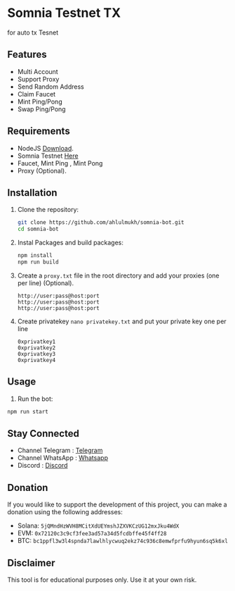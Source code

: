 # Somnia Testnet TX

for auto tx Tesnet

## Features

- Multi Account
- Support Proxy
- Send Random Address
- Claim Faucet
- Mint Ping/Pong
- Swap Ping/Pong

## Requirements

- NodeJS [Download](https://nodejs.org/en/download).
- Somnia Testnet [Here](https://testnet.somnia.network/)
- Faucet, Mint Ping , Mint Pong
- Proxy (Optional).

## Installation

1. Clone the repository:

   ```sh
   git clone https://github.com/ahlulmukh/somnia-bot.git
   cd somnia-bot
   ```

2. Instal Packages and build packages:

   ```sh
   npm install
   npm run build
   ```

3. Create a `proxy.txt` file in the root directory and add your proxies (one per line) (Optional).

   ```
   http://user:pass@host:port
   http://user:pass@host:port
   http://user:pass@host:port
   ```

4. Create privatekey `nano privatekey.txt` and put your private key one per line

   ```
   0xprivatkey1
   0xprivatkey2
   0xprivatkey3
   0xprivatkey4
   ```

## Usage

1. Run the bot:

```sh
npm run start
```

## Stay Connected

- Channel Telegram : [Telegram](https://t.me/elpuqus)
- Channel WhatsApp : [Whatsapp](https://whatsapp.com/channel/0029VavBRhGBqbrEF9vxal1R)
- Discord : [Discord](https://discord.com/invite/uKM4UCAccY)

## Donation

If you would like to support the development of this project, you can make a donation using the following addresses:

- Solana: `5jQMndHzWVH8MCitXdUEYmshJZXVKCzUG12mxJku4WdX`
- EVM: `0x72120c3c9cf3fee3ad57a34d5fcdbffe45f4ff28`
- BTC: `bc1ppfl3w3l4spnda7lawlhlycwuq2ekz74c936c8emwfprfu9hyun6sq5k6xl`

## Disclaimer

This tool is for educational purposes only. Use it at your own risk.
